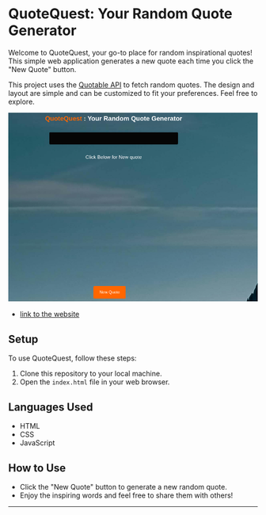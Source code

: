 # QuoteQuest: Your Random Quote Generator

Welcome to QuoteQuest, your go-to place for random inspirational quotes! This simple web application generates a new quote each time you click the "New Quote" button.

This project uses the [Quotable API](https://api.quotable.io/random) to fetch random quotes. The design and layout are simple and can be customized to fit your preferences. Feel free to explore.


![project preview](./preview.png)

- [link to the website](https://quote-generator-five-beta.vercel.app/)
## Setup
To use QuoteQuest, follow these steps:
1. Clone this repository to your local machine.
2. Open the `index.html` file in your web browser.

## Languages Used
- HTML
- CSS
- JavaScript

## How to Use
- Click the "New Quote" button to generate a new random quote.
- Enjoy the inspiring words and feel free to share them with others!


---

